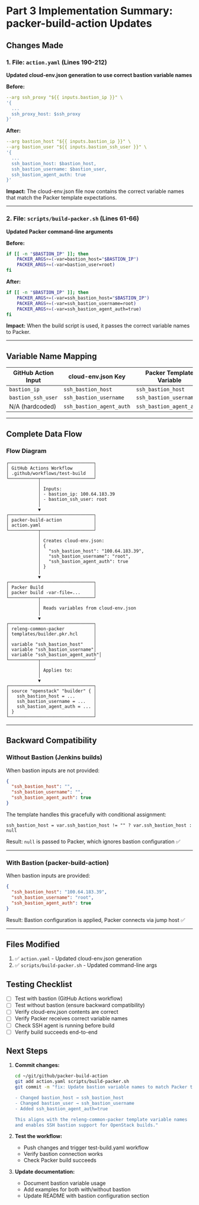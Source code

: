 # Part 3 Implementation Summary: packer-build-action Updates

## Changes Made

### 1. File: `action.yaml` (Lines 190-212)

**Updated cloud-env.json generation to use correct bastion variable names**

**Before:**

```yaml
--arg ssh_proxy "${{ inputs.bastion_ip }}" \
'{
  ...
  ssh_proxy_host: $ssh_proxy
}'
```

**After:**

```yaml
--arg bastion_host "${{ inputs.bastion_ip }}" \
--arg bastion_user "${{ inputs.bastion_ssh_user }}" \
'{
  ...
  ssh_bastion_host: $bastion_host,
  ssh_bastion_username: $bastion_user,
  ssh_bastion_agent_auth: true
}'
```

**Impact:** The cloud-env.json file now contains the correct variable names that match the Packer template expectations.

---

### 2. File: `scripts/build-packer.sh` (Lines 61-66)

**Updated Packer command-line arguments**

**Before:**

```bash
if [[ -n "$BASTION_IP" ]]; then
    PACKER_ARGS+=(-var=bastion_host="$BASTION_IP")
    PACKER_ARGS+=(-var=bastion_user=root)
fi
```

**After:**

```bash
if [[ -n "$BASTION_IP" ]]; then
    PACKER_ARGS+=(-var=ssh_bastion_host="$BASTION_IP")
    PACKER_ARGS+=(-var=ssh_bastion_username=root)
    PACKER_ARGS+=(-var=ssh_bastion_agent_auth=true)
fi
```

**Impact:** When the build script is used, it passes the correct variable names to Packer.

---

## Variable Name Mapping

| GitHub Action Input | cloud-env.json Key       | Packer Template Variable |
| ------------------- | ------------------------ | ------------------------ |
| `bastion_ip`        | `ssh_bastion_host`       | `ssh_bastion_host`       |
| `bastion_ssh_user`  | `ssh_bastion_username`   | `ssh_bastion_username`   |
| N/A (hardcoded)     | `ssh_bastion_agent_auth` | `ssh_bastion_agent_auth` |

---

## Complete Data Flow

### Flow Diagram

```
┌────────────────────────────────┐
│ GitHub Actions Workflow        │
│ .github/workflows/test-build   │
└───────────┬────────────────────┘
            │
            │ Inputs:
            │ - bastion_ip: 100.64.183.39
            │ - bastion_ssh_user: root
            │
            ▼
┌────────────────────────────────┐
│ packer-build-action            │
│ action.yaml                    │
└───────────┬────────────────────┘
            │
            │ Creates cloud-env.json:
            │ {
            │   "ssh_bastion_host": "100.64.183.39",
            │   "ssh_bastion_username": "root",
            │   "ssh_bastion_agent_auth": true
            │ }
            │
            ▼
┌────────────────────────────────┐
│ Packer Build                   │
│ packer build -var-file=...     │
└───────────┬────────────────────┘
            │
            │ Reads variables from cloud-env.json
            │
            ▼
┌────────────────────────────────┐
│ releng-common-packer           │
│ templates/builder.pkr.hcl      │
│                                │
│ variable "ssh_bastion_host"    │
│ variable "ssh_bastion_username"│
│ variable "ssh_bastion_agent_auth"│
└───────────┬────────────────────┘
            │
            │ Applies to:
            │
            ▼
┌────────────────────────────────┐
│ source "openstack" "builder" { │
│   ssh_bastion_host = ...       │
│   ssh_bastion_username = ...   │
│   ssh_bastion_agent_auth = ... │
│ }                              │
└────────────────────────────────┘
```

---

## Backward Compatibility

### Without Bastion (Jenkins builds)

When bastion inputs are not provided:

```json
{
  "ssh_bastion_host": "",
  "ssh_bastion_username": "",
  "ssh_bastion_agent_auth": true
}
```

The template handles this gracefully with conditional assignment:

```hcl
ssh_bastion_host = var.ssh_bastion_host != "" ? var.ssh_bastion_host : null
```

Result: `null` is passed to Packer, which ignores bastion configuration ✅

---

### With Bastion (packer-build-action)

When bastion inputs are provided:

```json
{
  "ssh_bastion_host": "100.64.183.39",
  "ssh_bastion_username": "root",
  "ssh_bastion_agent_auth": true
}
```

Result: Bastion configuration is applied, Packer connects via jump host ✅

---

## Files Modified

1. ✅ `action.yaml` - Updated cloud-env.json generation
2. ✅ `scripts/build-packer.sh` - Updated command-line args

## Testing Checklist

- [ ] Test with bastion (GitHub Actions workflow)
- [ ] Test without bastion (ensure backward compatibility)
- [ ] Verify cloud-env.json contents are correct
- [ ] Verify Packer receives correct variable names
- [ ] Check SSH agent is running before build
- [ ] Verify build succeeds end-to-end

## Next Steps

1. **Commit changes:**

   ```bash
   cd ~/git/github/packer-build-action
   git add action.yaml scripts/build-packer.sh
   git commit -m "fix: Update bastion variable names to match Packer template

   - Changed bastion_host → ssh_bastion_host
   - Changed bastion_user → ssh_bastion_username
   - Added ssh_bastion_agent_auth=true

   This aligns with the releng-common-packer template variable names
   and enables SSH bastion support for OpenStack builds."
   ```

2. **Test the workflow:**

   - Push changes and trigger test-build.yaml workflow
   - Verify bastion connection works
   - Check Packer build succeeds

3. **Update documentation:**
   - Document bastion variable usage
   - Add examples for both with/without bastion
   - Update README with bastion configuration section
